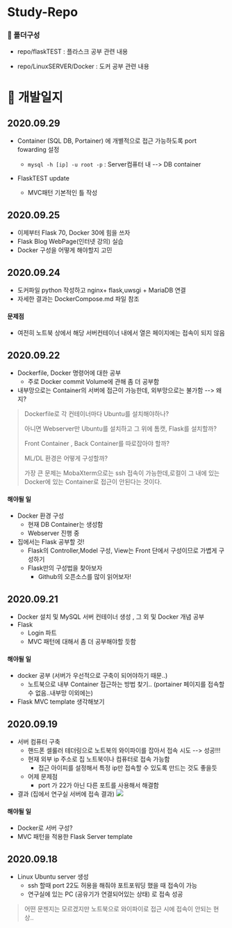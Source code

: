 # Study-Repo

### :file_folder: 폴더구성

* repo/flaskTEST : 플라스크 공부 관련 내용

* repo/LinuxSERVER/Docker : 도커 공부 관련 내용



# :calendar: 개발일지

## 2020.09.29

* Container (SQL DB, Portainer) 에 개별적으로 접근 가능하도록 port fowarding 설정
  * `mysql -h [ip] -u root -p` : Server컴퓨터 내 --> DB container

* FlaskTEST update
  * MVC패턴 기본적인 틀 작성

## 2020.09.25

* 이제부터 Flask 70, Docker 30에 힘을 쓰자
* Flask Blog WebPage(인터넷 강의) 실습
* Docker 구성을 어떻게 해야할지 고민

## 2020.09.24

* 도커파일 python 작성하고 nginx+ flask,uwsgi + MariaDB 연결
* 자세한 결과는 DockerCompose.md 파일 참조

#### 문제점

* 여전히 노트북 상에서 해당 서버컨테이너 내에서 열은 페이지에는 접속이 되지 않음

## 2020.09.22

* Dockerfile, Docker 명령어에 대한 공부
  * 주로 Docker commit  Volume에 관해 좀 더 공부함
* 내부망으로는 Container의 서버에 접근이 가능한데, 외부망으로는 불가함 --> 왜지?

> Dockerfile로 각 컨테이너마다 Ubuntu를 설치해야하나?
>
> 아니면 Webserver만 Ubuntu를 설치하고 그 위에 톰캣, Flask를 설치할까?
>
> Front Container , Back Container를 따로잡아야 할까?
>
> ML/DL 환경은 어떻게 구성할까?
>
> 가장 큰 문제는 MobaXterm으로는 ssh 접속이 가능한데,로컬이 그 내에 있는 Docker에 있는 Container로 접근이 안된다는 것이다.

#### 해야될 일 

* Docker 환경 구성
  * 현재 DB Container는 생성함
  * Webserver 진행 중
* 집에서는 Flask 공부할 것!
  * Flask의 Controller,Model 구성, View는 Front 단에서 구성이므로 가볍게 구성하기
  * Flask만의 구성법을 찾아보자
    * Github의 오픈소스를 많이 읽어보자!

## 2020.09.21

* Docker 설치 및 MySQL 서버 컨테이너 생성 , 그 외 및 Docker 개념 공부
* Flask
  * Login 파트
  * MVC 패턴에 대해서 좀 더 공부해야할 듯함

#### 해야될 일

* docker 공부 (서버가 우선적으로 구축이 되어야하기 때문..)
  * 노트북으로 내부 Container 접근하는 방법 찾기.. (portainer 페이지를 접속할 수 없음..내부망 이외에는)
* Flask MVC template 생각해보기

## 2020.09.19

* 서버 컴퓨터 구축
  * 핸드폰 셀룰러 테더링으로 노트북의 와이파이를 잡아서 접속 시도 --> 성공!!!
  * 현재 외부 ip 주소로 집 노트북이나 컴퓨터로 접속 가능함
    * 접근 아이피를 설정해서 특정 ip만 접속할 수 있도록 만드는 것도 좋을듯
  * 어제 문제점
    * port 가 22가 아닌 다른 포트를 사용해서 해결함
* 결과 (집에서 연구실 서버에 접속 결과)
  <img src="C:/Program Files/Typora/flaskTEST/정리/successlogin.png">

#### 해야될 일

* Docker로 서버 구성?
* MVC 패턴을 적용한 Flask Server template

## 2020.09.18

* Linux Ubuntu server 생성
  * ssh 할때 port 22도 허용을 해줘야 포트포워딩 했을 때 접속이 가능
  * 연구실에 있는 PC (공유기가 연결되어있는 상태) 로 접속 성공

> 어떤 문젠지는 모르겠지만 노트북으로 와이파이로 접근 시에 접속이 안되는 현상..




